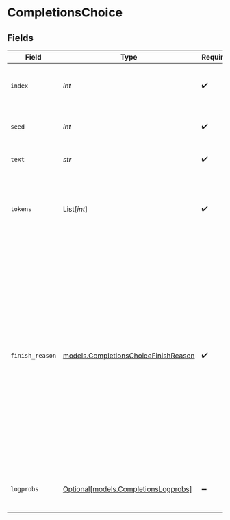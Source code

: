 # CompletionsChoice


## Fields

| Field                                                                                                                                                                                                                                                             | Type                                                                                                                                                                                                                                                              | Required                                                                                                                                                                                                                                                          | Description                                                                                                                                                                                                                                                       | Example                                                                                                                                                                                                                                                           |
| ----------------------------------------------------------------------------------------------------------------------------------------------------------------------------------------------------------------------------------------------------------------- | ----------------------------------------------------------------------------------------------------------------------------------------------------------------------------------------------------------------------------------------------------------------- | ----------------------------------------------------------------------------------------------------------------------------------------------------------------------------------------------------------------------------------------------------------------- | ----------------------------------------------------------------------------------------------------------------------------------------------------------------------------------------------------------------------------------------------------------------- | ----------------------------------------------------------------------------------------------------------------------------------------------------------------------------------------------------------------------------------------------------------------- |
| `index`                                                                                                                                                                                                                                                           | *int*                                                                                                                                                                                                                                                             | :heavy_check_mark:                                                                                                                                                                                                                                                | The index of the choice in the list of generated choices.                                                                                                                                                                                                         | 0                                                                                                                                                                                                                                                                 |
| `seed`                                                                                                                                                                                                                                                            | *int*                                                                                                                                                                                                                                                             | :heavy_check_mark:                                                                                                                                                                                                                                                | Random seed used for the generation.                                                                                                                                                                                                                              | 42                                                                                                                                                                                                                                                                |
| `text`                                                                                                                                                                                                                                                            | *str*                                                                                                                                                                                                                                                             | :heavy_check_mark:                                                                                                                                                                                                                                                | Generated text output.                                                                                                                                                                                                                                            | This is indeed a test                                                                                                                                                                                                                                             |
| `tokens`                                                                                                                                                                                                                                                          | List[*int*]                                                                                                                                                                                                                                                       | :heavy_check_mark:                                                                                                                                                                                                                                                | Generated output tokens.                                                                                                                                                                                                                                          | [<br/>128000,<br/>2028,<br/>374,<br/>13118,<br/>264,<br/>1296<br/>]                                                                                                                                                                                               |
| `finish_reason`                                                                                                                                                                                                                                                   | [models.CompletionsChoiceFinishReason](../models/completionschoicefinishreason.md)                                                                                                                                                                                | :heavy_check_mark:                                                                                                                                                                                                                                                | Termination condition of the generation. `stop` means the API returned the full chat completions generated by the model without running into any limits. `length` means the generation exceeded `max_tokens` or the conversation exceeded the max context length. |                                                                                                                                                                                                                                                                   |
| `logprobs`                                                                                                                                                                                                                                                        | [Optional[models.CompletionsLogprobs]](../models/completionslogprobs.md)                                                                                                                                                                                          | :heavy_minus_sign:                                                                                                                                                                                                                                                | Log probability information for the choice.                                                                                                                                                                                                                       |                                                                                                                                                                                                                                                                   |